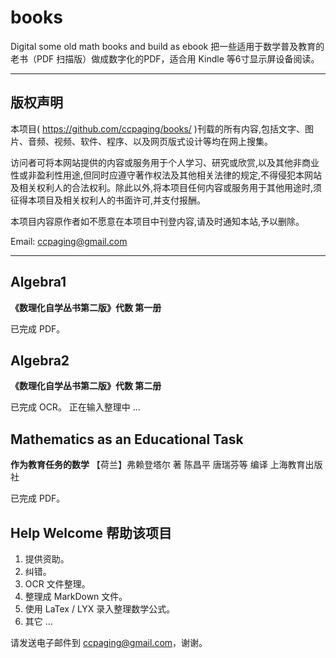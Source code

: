 books
=====

Digital some old math books and build as ebook
把一些适用于数学普及教育的老书（PDF 扫描版）做成数字化的PDF，适合用 Kindle 等6寸显示屏设备阅读。

----

版权声明
----
本项目( <https://github.com/ccpaging/books/> )刊载的所有内容,包括文字、图片、音频、视频、软件、程序、以及网页版式设计等均在网上搜集。

访问者可将本网站提供的内容或服务用于个人学习、研究或欣赏,以及其他非商业性或非盈利性用途,但同时应遵守著作权法及其他相关法律的规定,不得侵犯本网站及相关权利人的合法权利。除此以外,将本项目任何内容或服务用于其他用途时,须征得本项目及相关权利人的书面许可,并支付报酬。

本项目内容原作者如不愿意在本项目中刊登内容,请及时通知本站,予以删除。

Email: <ccpaging@gmail.com>

----

Algebra1
----
**《数理化自学丛书第二版》代数 第一册**

已完成 PDF。

Algebra2
----
**《数理化自学丛书第二版》代数 第二册**

已完成 OCR。
正在输入整理中 ...

Mathematics as an Educational Task
----
**作为教育任务的数学**
【荷兰】弗赖登塔尔 著
陈昌平 唐瑞芬等 编译
上海教育出版社

已完成 PDF。

Help Welcome 帮助该项目
----
1. 提供资助。
2. 纠错。
3. OCR 文件整理。
4. 整理成 MarkDown 文件。
5. 使用 LaTex / LYX 录入整理数学公式。
6. 其它 ...

请发送电子邮件到 <ccpaging@gmail.com>，谢谢。
